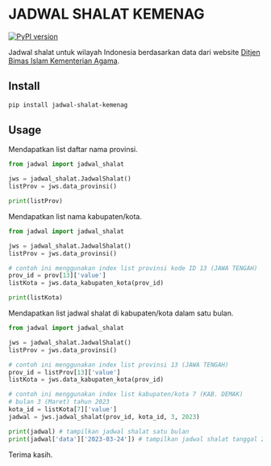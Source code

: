 # JADWAL SHALAT KEMENAG
[![PyPI version](https://badge.fury.io/py/jadwal-shalat-kemenag.svg)](https://badge.fury.io/py/jadwal-shalat-kemenag)

Jadwal shalat untuk wilayah Indonesia berdasarkan data dari website [Ditjen Bimas Islam Kementerian Agama](https://bimasislam.kemenag.go.id/jadwalshalat).

## Install

```sh
pip install jadwal-shalat-kemenag
```

## Usage

Mendapatkan list daftar nama provinsi.

```python
from jadwal import jadwal_shalat

jws = jadwal_shalat.JadwalShalat()
listProv = jws.data_provinsi()

print(listProv)
```

Mendapatkan list nama kabupaten/kota.

```python
from jadwal import jadwal_shalat

jws = jadwal_shalat.JadwalShalat()
listProv = jws.data_provinsi()

# contoh ini menggunakan index list provinsi kode ID 13 (JAWA TENGAH)
prov_id = prov[13]['value']
listKota = jws.data_kabupaten_kota(prov_id)

print(listKota)
```

Mendapatkan list jadwal shalat di kabupaten/kota dalam satu bulan.

```python
from jadwal import jadwal_shalat

jws = jadwal_shalat.JadwalShalat()
listProv = jws.data_provinsi()

# contoh ini menggunakan index list provinsi 13 (JAWA TENGAH)
prov_id = listProv[13]['value']
listKota = jws.data_kabupaten_kota(prov_id)

# contoh ini menggunakan index list kabupaten/kota 7 (KAB. DEMAK)
# bulan 3 (Maret) tahun 2023
kota_id = listKota[7]['value']
jadwal = jws.jadwal_shalat(prov_id, kota_id, 3, 2023)

print(jadwal) # tampilkan jadwal shalat satu bulan
print(jadwal['data']['2023-03-24']) # tampilkan jadwal shalat tanggal 24 Maret 2023
```

Terima kasih.